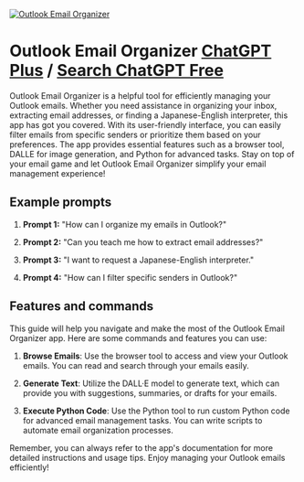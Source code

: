 
[![Outlook Email Organizer](https://files.oaiusercontent.com/file-KEzX5wV8VMEFiegrjC2LJo9t?se=2123-10-17T13%3A59%3A58Z&sp=r&sv=2021-08-06&sr=b&rscc=max-age%3D31536000%2C%20immutable&rscd=attachment%3B%20filename%3D4b80aeb3-8a62-4a05-bf40-478f24999b16.png&sig=zEEVY6DbtmCnfkYUGAlyt8Ynznvom3o%2BtRkv1ygajxk%3D)](https://chat.openai.com/g/g-bBX6RE9dP-outlook-email-organizer)

# Outlook Email Organizer [ChatGPT Plus](https://chat.openai.com/g/g-bBX6RE9dP-outlook-email-organizer) / [Search ChatGPT Free](https://gptcall.net/index.html#/?search=Outlook%20Email%20Organizer)

Outlook Email Organizer is a helpful tool for efficiently managing your Outlook emails. Whether you need assistance in organizing your inbox, extracting email addresses, or finding a Japanese-English interpreter, this app has got you covered. With its user-friendly interface, you can easily filter emails from specific senders or prioritize them based on your preferences. The app provides essential features such as a browser tool, DALLE for image generation, and Python for advanced tasks. Stay on top of your email game and let Outlook Email Organizer simplify your email management experience!

## Example prompts

1. **Prompt 1:** "How can I organize my emails in Outlook?"

2. **Prompt 2:** "Can you teach me how to extract email addresses?"

3. **Prompt 3:** "I want to request a Japanese-English interpreter."

4. **Prompt 4:** "How can I filter specific senders in Outlook?"


## Features and commands

This guide will help you navigate and make the most of the Outlook Email Organizer app. Here are some commands and features you can use:

1. **Browse Emails**: Use the browser tool to access and view your Outlook emails. You can read and search through your emails easily.

2. **Generate Text**: Utilize the DALL·E model to generate text, which can provide you with suggestions, summaries, or drafts for your emails.

3. **Execute Python Code**: Use the Python tool to run custom Python code for advanced email management tasks. You can write scripts to automate email organization processes.

Remember, you can always refer to the app's documentation for more detailed instructions and usage tips. Enjoy managing your Outlook emails efficiently!


